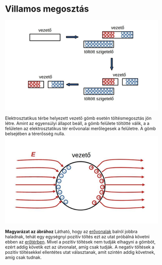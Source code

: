 # Villamos megosztás
![alt text](./img/villamos-megosztas.png)

Elektrosztatikus térbe helyezett vezető gömb esetén töltésmegosztás jön létre. Amint az egyensúlyi állapot beáll, a gömb felülete töltötté válik, a a felületen az elektrosztatikus tér erővonalai merőlegesek a felületre. A gömb belsejében a térerősség nulla.
![alt text](./img/gomb-toltes.png)

**Magyarázat az ábrához**
Látható, hogy az [erővonalak](./villamos-erovonal.md) balról jobbra haladnak, tehát egy egységnyi pozitív töltés ezt az utat próbálná követni ebben az [erőtérben](./villamos-eroter.md). Mivel a pozitív töltések nem tudják elhagyni a gömböt, ezért addig követik ezt az útvonalat, amíg csak tudják. A negatív töltések a pozitív töltésekkel ellentétes utat választanak, amit szintén addig követnek, amíg csak tudnak.